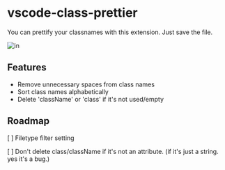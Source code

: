 # vscode-class-prettier

You can prettify your classnames with this extension. Just save the file.

![in](https://user-images.githubusercontent.com/58539842/175272343-7086f618-e12b-4f7d-91b7-0f1a02969b01.gif)

## Features

- Remove unnecessary spaces from class names
- Sort class names alphabetically
- Delete 'className' or 'class' if it's not used/empty

## Roadmap

[ ] Filetype filter setting

[ ] Don't delete class/className if it's not an attribute. (if it's just a string. yes it's a bug.)
